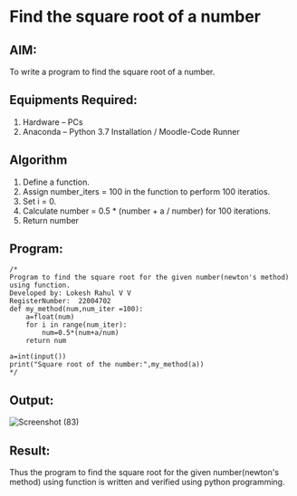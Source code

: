 # Find the square root of a number

## AIM:
To write a program to find the square root of a number.

## Equipments Required:
1. Hardware – PCs
2. Anaconda – Python 3.7 Installation / Moodle-Code Runner

## Algorithm
1. Define a function.
2. Assign number_iters = 100 in the function to perform 100 iteratios.
3. Set i = 0.
4. Calculate  number = 0.5 * (number + a / number) for 100 iterations.
5. Return number

## Program:
```
/*
Program to find the square root for the given number(newton's method) using function.
Developed by: Lokesh Rahul V V 
RegisterNumber:  22004702
def my_method(num,num_iter =100):
    a=float(num)
    for i in range(num_iter):
        num=0.5*(num+a/num)
    return num    
     
a=int(input())
print("Square root of the number:",my_method(a))
*/
```

## Output:
![Screenshot (83)](https://user-images.githubusercontent.com/118423842/210347446-d093eca7-ce93-46a9-b669-4a008f6f99e6.png)



## Result:
Thus the program to find the square root for the given number(newton's method) using function is written and verified using python programming.
